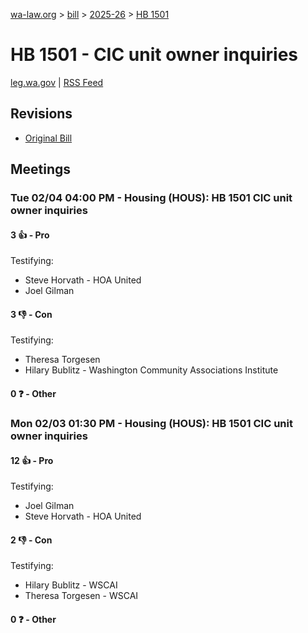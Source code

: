 [wa-law.org](/) > [bill](/bill/) > [2025-26](/bill/2025-26/) > [HB 1501](/bill/2025-26/hb/1501/)

# HB 1501 - CIC unit owner inquiries
[leg.wa.gov](https://app.leg.wa.gov/billsummary?BillNumber=1501&Year=2025&Initiative=false) | [RSS Feed](./rss.xml)

## Revisions
* [Original Bill](1/)

## Meetings
### Tue 02/04 04:00 PM - Housing (HOUS): HB 1501 CIC unit owner inquiries
#### 3 👍 - Pro
Testifying:
* Steve Horvath - HOA United
* Joel Gilman

#### 3 👎 - Con
Testifying:
* Theresa Torgesen
* Hilary Bublitz - Washington Community Associations Institute

#### 0 ❓ - Other

### Mon 02/03 01:30 PM - Housing (HOUS): HB 1501 CIC unit owner inquiries
#### 12 👍 - Pro
Testifying:
* Joel Gilman
* Steve Horvath - HOA United

#### 2 👎 - Con
Testifying:
* Hilary Bublitz - WSCAI
* Theresa Torgesen - WSCAI

#### 0 ❓ - Other
